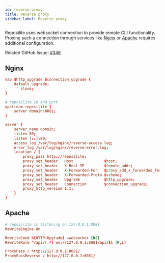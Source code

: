```yaml
---
id: reverse-proxy
title: Reverse proxy
sidebar_label: Reverse proxy
---
```


Reposilite uses websocket connection to provide remote CLI functionality. 
Proxing such a connection through services like [Nginx](https://www.nginx.com/) or [Apache](https://httpd.apache.org/) requires additional configuration. 

Related GitHub Issue: [#346](https://github.com/dzikoysk/reposilite/issues/346)

## Nginx

```conf
map $http_upgrade $connection_upgrade {
    default upgrade;
    '' close;
}

# reposilite ip and port
upstream reposilite {
    server domain:8081;
}

server {                                                                                                                                                   
    server_name domain;                                                                                                                                    
    listen 80;                                                                                                                                                
    listen [::]:80;                                                                                                                                           
    access_log /var/log/nginx/reverse-access.log;                                                                                                             
    error_log /var/log/nginx/reverse-error.log;                                                                                                               
    location / {
        proxy_pass http://reposilite;
        proxy_set_header   Host              $host;
        proxy_set_header   X-Real-IP         $remote_addr;
        proxy_set_header   X-Forwarded-For   $proxy_add_x_forwarded_for;
        proxy_set_header   X-Forwarded-Proto $scheme;
        proxy_set_header   Upgrade           $http_upgrade;
        proxy_set_header   Connection        $connection_upgrade;
        proxy_http_version 1.1;    
    }                                                                                                                                                              
} 
```

## Apache

```conf
# reposilite is listening on 127.0.0.1:8081
RewriteEngine On

RewriteCond %{HTTP:Upgrade} =websocket [NC]
RewriteRule ^/api/(.*) ws://127.0.0.1:8081/api/$1 [P,L]

ProxyPass / http://127.0.0.1:8081/
ProxyPassReverse / http://127.0.0.1:8081/
```